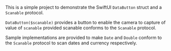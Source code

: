 This is a simple project to demonstrate the SwiftUI `DataButton` struct and a `Scanable` protocol.

`DataButton($scanable)`  provides a button to enable the camera to capture of value of `scanable` provided scanable conforms to the
`Scanable` protocol.

Sample implementations are provided to make `Date` and `Double` conform to the `Scanable`   protocol to scan dates and currency respectively.
